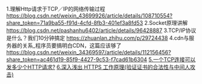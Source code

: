 1.理解Http请求于TCP／IP的网络传输过程 https://blog.csdn.net/weixin_43699926/article/details/108710554?share_token=71a9ba55-f91d-4cfd-8fb3-401ef3a8fd53
2.Socket原理讲解 https://blog.csdn.net/pashanhu6402/article/details/96428887
3.TCP/IP协议是什么？我们10分钟搞定 https://zhuanlan.zhihu.com/p/29724438
4.cdn与服务器的关系_程序员要搞明白CDN，这篇应该够了 https://blog.csdn.net/weixin_34369597/article/details/112156456?share_token=ac461d19-85f9-4427-9c53-f7cad61b6304
[5.一个TCP连接可以发多少个HTTP请求?](https://blog.csdn.net/qq9808/article/details/104865940?spm=1001.2014.3001.5501)
[6.深入浅出 HTTPS 工作原理(验证证书的合法性与中间人攻击)](https://cloud.tencent.com/developer/article/1005197)
